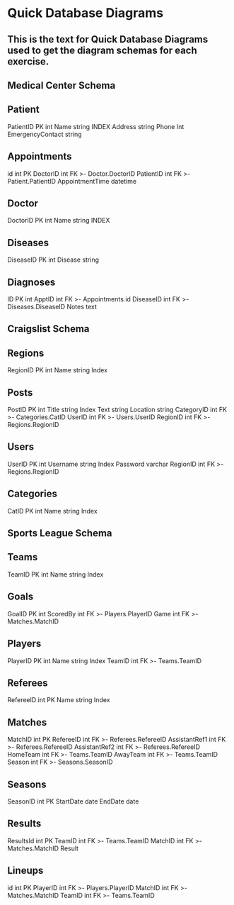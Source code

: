 # Quick Database Diagrams
## This is the text for Quick Database Diagrams used to get the diagram schemas for each exercise. 

## Medical Center Schema

Patient
-
PatientID PK int
Name string INDEX
Address string
Phone Int
EmergencyContact string

Appointments
-
id int PK
DoctorID int FK >- Doctor.DoctorID
PatientID int FK >- Patient.PatientID
AppointmentTime datetime 

Doctor
-
DoctorID PK int
Name string INDEX

Diseases
-
DiseaseID PK int
Disease string

Diagnoses
-
ID PK int
ApptID int FK >- Appointments.id
DiseaseID int FK >- Diseases.DiseaseID
Notes text

## Craigslist Schema

Regions
-
RegionID PK int
Name string Index

Posts
-
PostID PK int
Title string Index
Text string
Location string
CategoryID int FK >- Categories.CatID
UserID int FK >- Users.UserID
RegionID int FK >- Regions.RegionID

Users
-
UserID PK int
Username string Index
Password varchar 
RegionID int FK >- Regions.RegionID

Categories
-
CatID PK int
Name string Index

## Sports League Schema

Teams
-
TeamID PK int
Name string Index

Goals
-
GoalID PK int
ScoredBy int FK >- Players.PlayerID
Game int FK >- Matches.MatchID

Players
-
PlayerID PK int
Name string Index
TeamID int FK >- Teams.TeamID

Referees
-
RefereeID int PK
Name string Index

Matches
-
MatchID int PK
RefereeID int FK >- Referees.RefereeID
AssistantRef1 int FK >- Referees.RefereeID
AssistantRef2 int FK >- Referees.RefereeID
HomeTeam int FK >- Teams.TeamID
AwayTeam int FK >- Teams.TeamID
Season int FK >- Seasons.SeasonID

Seasons
-
SeasonID int PK
StartDate date
EndDate date

Results
-
ResultsId int PK
TeamID int FK >- Teams.TeamID
MatchID int FK >- Matches.MatchID
Result

Lineups
-
id int PK
PlayerID int FK >- Players.PlayerID
MatchID int FK >- Matches.MatchID
TeamID int FK >- Teams.TeamID